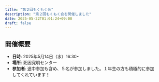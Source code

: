 ```yaml
---
title: "第２回もくもく会"
description: "第２回もくもく会を開催しました"
date: 2025-05-22T01:01:24+09:00
draft: false
---
```


## 開催概要
- **日時**: 2025年5月14日（水）16:30~
- **場所**: 死因究明センター
- **参加者**: 途中参加も含め、５名が参加しました。１年生の方も積極的に参加してくれています！ 